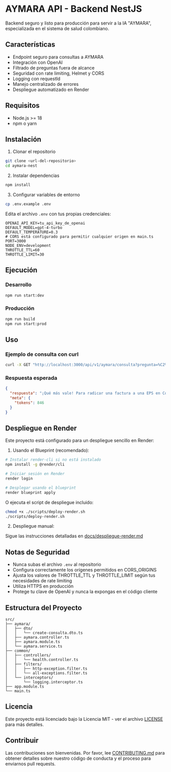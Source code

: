 # AYMARA API - Backend NestJS

Backend seguro y listo para producción para servir a la IA "AYMARA", especializada en el sistema de salud colombiano.

## Características

- Endpoint seguro para consultas a AYMARA
- Integración con OpenAI
- Filtrado de preguntas fuera de alcance
- Seguridad con rate limiting, Helmet y CORS
- Logging con requestId
- Manejo centralizado de errores
- Despliegue automatizado en Render

## Requisitos

- Node.js >= 18
- npm o yarn

## Instalación

1. Clonar el repositorio

```bash
git clone <url-del-repositorio>
cd aymara-nest
```

2. Instalar dependencias

```bash
npm install
```

3. Configurar variables de entorno

```bash
cp .env.example .env
```

Edita el archivo `.env` con tus propias credenciales:

```
OPENAI_API_KEY=tu_api_key_de_openai
DEFAULT_MODEL=gpt-4-turbo
DEFAULT_TEMPERATURE=0.3
# CORS está configurado para permitir cualquier origen en main.ts
PORT=3000
NODE_ENV=development
THROTTLE_TTL=60
THROTTLE_LIMIT=30
```

## Ejecución

### Desarrollo

```bash
npm run start:dev
```

### Producción

```bash
npm run build
npm run start:prod
```

## Uso

### Ejemplo de consulta con curl

```bash
curl -X GET "http://localhost:3000/api/v1/aymara/consulta?pregunta=%C2%BFCu%C3%A1les%20son%20los%20requisitos%20para%20radicar%20una%20factura%20a%20una%20EPS%20en%20Colombia%3F"
```

### Respuesta esperada

```json
{
  "respuesta": "¡Qué más vale! Para radicar una factura a una EPS en Colombia necesitas tener estos documentos al día, compa: \n\n1. Factura electrónica que cumpla con requisitos de la DIAN.\n2. Detalle de cargos (discriminación de servicios).\n3. Copia de la autorización de servicios (si aplica).\n4. Soportes clínicos: historia clínica, notas de enfermería, etc.\n5. RIPS (Registros Individuales de Prestación de Servicios) correctamente diligenciados.\n6. Evidencia de verificación de derechos del usuario.\n\nRecuerda que según la Resolución 3047 de 2008 y sus modificaciones, tienes 6 meses para radicar desde la fecha de prestación del servicio. ¡Pilas con eso!",
  "meta": {
    "tokens": 846
  }
}
```

## Despliegue en Render

Este proyecto está configurado para un despliegue sencillo en Render:

1. Usando el Blueprint (recomendado):

```bash
# Instalar render-cli si no está instalado
npm install -g @render/cli

# Iniciar sesión en Render
render login

# Desplegar usando el blueprint
render blueprint apply
```

O ejecuta el script de despliegue incluido:

```bash
chmod +x ./scripts/deploy-render.sh
./scripts/deploy-render.sh
```

2. Despliegue manual:

Sigue las instrucciones detalladas en [docs/despliegue-render.md](./docs/despliegue-render.md)

## Notas de Seguridad

- Nunca subas el archivo `.env` al repositorio
- Configura correctamente los orígenes permitidos en CORS_ORIGINS
- Ajusta los valores de THROTTLE_TTL y THROTTLE_LIMIT según tus necesidades de rate limiting
- Utiliza HTTPS en producción
- Protege tu clave de OpenAI y nunca la expongas en el código cliente

## Estructura del Proyecto

```
src/
├── aymara/
│   ├── dto/
│   │   └── create-consulta.dto.ts
│   ├── aymara.controller.ts
│   ├── aymara.module.ts
│   └── aymara.service.ts
├── common/
│   ├── controllers/
│   │   └── health.controller.ts
│   ├── filters/
│   │   ├── http-exception.filter.ts
│   │   └── all-exceptions.filter.ts
│   └── interceptors/
│       └── logging.interceptor.ts
├── app.module.ts
└── main.ts
```

## Licencia

Este proyecto está licenciado bajo la Licencia MIT - ver el archivo [LICENSE](./LICENSE) para más detalles.

## Contribuir

Las contribuciones son bienvenidas. Por favor, lee [CONTRIBUTING.md](./CONTRIBUTING.md) para obtener detalles sobre nuestro código de conducta y el proceso para enviarnos pull requests.